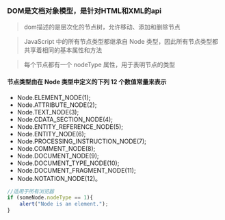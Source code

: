 ### DOM是文档对象模型，是针对HTML和XML的api

> dom描述的是层次化的节点树，允许移动、添加和删除节点

> JavaScript 中的所有节点类型都继承自 Node 类型，因此所有节点类型都共享着相同的基本属性和方法

> 每个节点都有一个 nodeType 属性，用于表明节点的类型

#### 节点类型由在 Node 类型中定义的下列 12 个数值常量来表示

- Node.ELEMENT_NODE(1);
- Node.ATTRIBUTE_NODE(2);
- Node.TEXT_NODE(3);
- Node.CDATA_SECTION_NODE(4);
- Node.ENTITY_REFERENCE_NODE(5);
- Node.ENTITY_NODE(6);
- Node.PROCESSING_INSTRUCTION_NODE(7);
- Node.COMMENT_NODE(8);
- Node.DOCUMENT_NODE(9);
- Node.DOCUMENT_TYPE_NODE(10);
- Node.DOCUMENT_FRAGMENT_NODE(11);
- Node.NOTATION_NODE(12)。

```javascript
//适用于所有浏览器
if (someNode.nodeType == 1){
    alert("Node is an element.");
}
```

